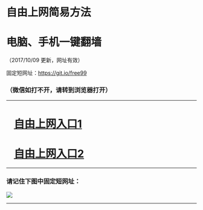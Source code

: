 ﻿# 自由上网简易方法

# 电脑、手机一键翻墙

（2017/10/09 更新，网址有效）

固定短网址：https://git.io/free99

### （微信如打不开，请转到浏览器打开）


***





# &nbsp;&nbsp; <a href="http://ft506018659.fwq-tz-1001.info/fwqtz01.html?t=100900127427 " target="_blank">自由上网入口1</a>
# &nbsp;&nbsp; <a href="http://ft2376226566.fwq-tz-1002.info/fwqtz02.html?t=10090012461 " target="_blank">自由上网入口2</a>
***

### 请记住下图中固定短网址：

<img src="https://s3-us-west-2.amazonaws.com/fwq-1001/yjfq-20170905okok.png" /> 


***

